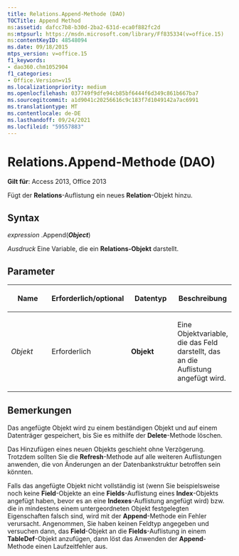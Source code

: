 ```yaml
---
title: Relations.Append-Methode (DAO)
TOCTitle: Append Method
ms:assetid: dafcc7b8-b30d-2ba2-631d-eca0f882fc2d
ms:mtpsurl: https://msdn.microsoft.com/library/Ff835334(v=office.15)
ms:contentKeyID: 48548094
ms.date: 09/18/2015
mtps_version: v=office.15
f1_keywords:
- dao360.chm1052904
f1_categories:
- Office.Version=v15
ms.localizationpriority: medium
ms.openlocfilehash: 037749f9dfe94cb85bf6444f6d349c861b667ba7
ms.sourcegitcommit: a1d9041c20256616c9c183f7d1049142a7ac6991
ms.translationtype: MT
ms.contentlocale: de-DE
ms.lasthandoff: 09/24/2021
ms.locfileid: "59557883"
---
```

# <a name="relationsappend-method-dao"></a>Relations.Append-Methode (DAO)

**Gilt für**: Access 2013, Office 2013

Fügt der **Relations**-Auflistung ein neues **Relation**-Objekt hinzu.

## <a name="syntax"></a>Syntax

*expression* .Append(***Object***)

*Ausdruck* Eine Variable, die ein **Relations-Objekt** darstellt.

## <a name="parameters"></a>Parameter

<table>
<colgroup>
<col style="width: 25%" />
<col style="width: 25%" />
<col style="width: 25%" />
<col style="width: 25%" />
</colgroup>
<thead>
<tr class="header">
<th><p>Name</p></th>
<th><p>Erforderlich/optional</p></th>
<th><p>Datentyp</p></th>
<th><p>Beschreibung</p></th>
</tr>
</thead>
<tbody>
<tr class="odd">
<td><p><em>Objekt</em></p></td>
<td><p>Erforderlich</p></td>
<td><p><strong>Objekt</strong></p></td>
<td><p>Eine Objektvariable, die das Feld darstellt, das an die Auflistung angefügt wird.</p></td>
</tr>
</tbody>
</table>


## <a name="remarks"></a>Bemerkungen

Das angefügte Objekt wird zu einem beständigen Objekt und auf einem Datenträger gespeichert, bis Sie es mithilfe der **Delete**-Methode löschen.

Das Hinzufügen eines neuen Objekts geschieht ohne Verzögerung. Trotzdem sollten Sie die **Refresh**-Methode auf alle weiteren Auflistungen anwenden, die von Änderungen an der Datenbankstruktur betroffen sein könnten.

Falls das angefügte Objekt nicht vollständig ist (wenn Sie beispielsweise noch keine **Field**-Objekte an eine **Fields**-Auflistung eines **Index**-Objekts angefügt haben, bevor es an eine **Indexes**-Auflistung angefügt wird) bzw. die in mindestens einem untergeordneten Objekt festgelegten Eigenschaften falsch sind, wird mit der **Append**-Methode ein Fehler verursacht. Angenommen, Sie haben keinen Feldtyp angegeben und versuchen dann, das **Field**-Objekt an die **Fields**-Auflistung in einem **TableDef**-Objekt anzufügen, dann löst das Anwenden der **Append**-Methode einen Laufzeitfehler aus.

